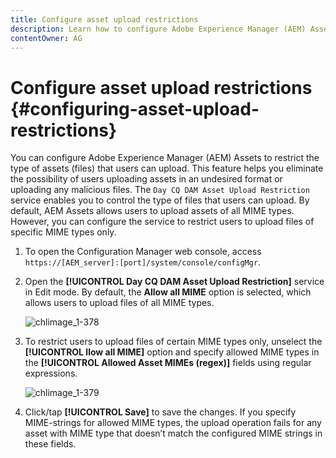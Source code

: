 ```yaml
---
title: Configure asset upload restrictions
description: Learn how to configure Adobe Experience Manager (AEM) Assets to restrict the type of assets (files) that users can upload.
contentOwner: AG
---
```


# Configure asset upload restrictions {#configuring-asset-upload-restrictions}

You can configure Adobe Experience Manager (AEM) Assets to restrict the type of assets (files) that users can upload. This feature helps you eliminate the possibility of users uploading assets in an undesired format or uploading any malicious files. The `Day CQ DAM Asset Upload Restriction` service enables you to control the type of files that users can upload. By default, AEM Assets allows users to upload assets of all MIME types. However, you can configure the service to restrict users to upload files of specific MIME types only.

1. To open the Configuration Manager web console, access `https://[AEM_server]:[port]/system/console/configMgr`.
1. Open the **[!UICONTROL Day CQ DAM Asset Upload Restriction]** service in Edit mode. By default, the **Allow all MIME** option is selected, which allows users to upload files of all MIME types.

   ![chlimage_1-378](assets/chlimage_1-378.png)

1. To restrict users to upload files of certain MIME types only, unselect the **[!UICONTROL llow all MIME]** option and specify allowed MIME types in the **[!UICONTROL Allowed Asset MIMEs (regex)]** fields using regular expressions.

   ![chlimage_1-379](assets/chlimage_1-379.png)

1. Click/tap **[!UICONTROL Save]** to save the changes. If you specify MIME-strings for allowed MIME types, the upload operation fails for any asset with MIME type that doesn’t match the configured MIME strings in these fields.
